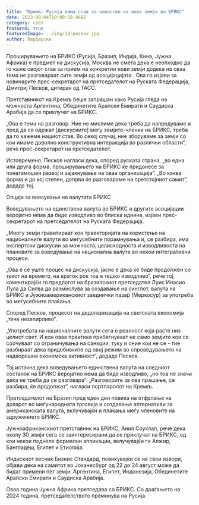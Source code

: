 ```yaml
---
title: "Кремљ: Русија нема став за членство на нови земји во БРИКС"
date: 2023-08-04T10:00:58.969Z
category: свет
featured: true
featuredImage: ../img/12-peskov.jpg
author: Вардарски
---
```

Проширувањето на БРИКС (Русија, Бразил, Индија, Кина, Јужна Африка) е предмет на дискусија, Москва не смета дека е неопходно да го каже својот став за прием на конкретни нови земји додека на оваа тема не разговараат сите земји од асоцијацијата . Ова го изјави за новинарите прес-секретарот на претседателот на Руската Федерација, Дмитриј Песков, цитиран од ТАСС.

Претставникот на Кремљ беше запрашан како Русија гледа на можноста Аргентина, Обединетите Арапски Емирати и Саудиска Арабија да се приклучат на БРИКС.

„Ова е тема на разговор. Ние не мислиме дека треба да напредуваме и пред да се одржат \[дискусиите] меѓу земјите-членки на БРИКС, треба да го кажеме нашиот став. Во секој случај, ние зборуваме за земји со кои имаме доволно конструктивна интеракција во различни области“, рече прес-секретарот на претседателот.

Истовремено, Песков нагласи дека, според руската страна, „во една или друга форма, проширувањето на БРИКС ќе придонесе за понатамошен развој и зајакнување на оваа организација“. „Во каква форма и до кој степен, допрва ќе разговараме на претстојниот самит“, додаде тој.

Опција за внесување на валутата БРИКС

Воведувањето на единствена валута во БРИКС и другите асоцијации веројатно нема да биде изводливо во блиска иднина, изјави прес-секретарот на претседателот на Руската Федерација.

„Многу земји гравитираат кон траекторијата на користење на националните валути во меѓусебните порамнувања и, се разбира, има експертски дискусии за можноста, целисходноста и изводливоста на плановите за воведување на национална валута во некои интегративни процеси.

„Ова е сè уште процес на дискусија, јасно е дека ќе биде продолжен со текот на времето, на краток рок тоа е тешко изводливо“, рече тој, коментирајќи го предлогот на бразилскиот претседател Луис Инасио Лула да Силва да размислува за создавање на синглот. валута на БРИКС и Јужноамериканскиот заеднички пазар (Меркосур) за употреба во меѓусебните плаќања.

Според Песков, процесот на дедоларизација на светската економија „тече незапирливо“.

„Употребата на националните валути сега е реалност која расте низ целиот свет. И кон оваа практика прибегнуваат не само земјите кои се соочуваат со ограничувања на санкции, туку и оние кои не се - тие разбираат дека придобивките од овој режим во спроведувањето на надворешна економска активност“, додаде Песков.

Тој истакна дека воведувањето единствена валута на следниот состанок на БРИКС веројатно нема да биде изводливо, „но тоа не значи дека не треба да се разговара“. „Разговорите за ова прашање, се разбира, ќе продолжат“, нагласи портпаролот на Кремљ.

Претседателот на Бразил пред еден ден повика на отфрлање на доларот во меѓународната трговија и создавање алтернативи за американската валута, вклучувајќи и плаќања меѓу членовите на здружението БРИКС.

Јужноафриканскиот претставник на БРИКС, Анил Соуклал, рече дека околу 30 земји сега се заинтересирани да се приклучат на БРИКС, од кои некои поднеле формални апликации, вклучувајќи ги Алжир, Бангладеш, Египет и Етиопија.

Индискиот весник Бизнис Стандард, повикувајќи се на свои извори, објави дека на самитот во Јоханесбург од 22 до 24 август може да бидат примени пет земји: Аргентина, Египет, Индонезија, Обединетите Арапски Емирати и Саудиска Арабија.

Оваа година Јужна Африка претседава со БРИКС. Со доаѓањето на 2024 година, претседателството преминува на Русија.